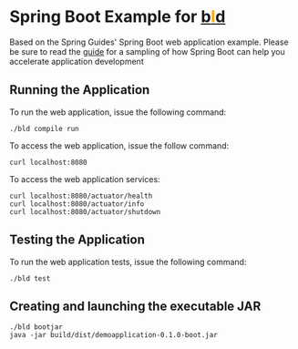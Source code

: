 # Spring Boot Example for [b<span style="color:orange">l</span>d](https://rife2.com/bld)

Based on the Spring Guides' Spring Boot web application example. Please be sure to read the
[guide](https://spring.io/guides/gs/spring-boot/) for a sampling of how Spring Boot can help
you accelerate application development 

## Running the Application

To run the web application, issue the following command:

```
./bld compile run
```

To access the web application, issue the follow command:

```
curl localhost:8080
```

To access the web application services:

```
curl localhost:8080/actuator/health
curl localhost:8080/actuator/info
curl localhost:8080/actuator/shutdown
```

## Testing the Application

To run the web application tests, issue the following command:

```
./bld test
```

## Creating and launching the executable JAR

```
./bld bootjar
java -jar build/dist/demoapplication-0.1.0-boot.jar
```
